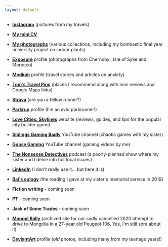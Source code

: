 ```yaml
---
layout: default
---
```


- **[Instagram](https://www.instagram.com/tomwbond/)** (pictures from my travels)

- **[My mini CV](https://tombond.uk/)**

- **[My photographs](https://tombond.myportfolio.com/)** (various collections, including my bombastic final year university project on indoor plants)

- **[Exposure](https://tombond.exposure.co/)** profile (photographs from Chernobyl, Isle of Syke and Morocco)

- **[Medium](https://medium.com/@tomwbond)** profile (travel stories and articles on anxiety)

- **[Tom's Travel Pins](https://tomwbond.github.io/pins/)** (places I recommend along with mini reviews and Google Maps links)

- **[Strava](https://www.strava.com/athletes/8772755/)** (are you a fellow runner?)

- **[Parkrun](https://www.parkrun.org.uk/parkrunner/2648871/)** profile (I'm an avid parkrunner!)

- **[Love Cities: Skylines](https://www.lovecitiesskylines.com/)** website (reviews, guides, and tips for the popular city builder game)

- **[Siblings Gaming Badly](https://www.youtube.com/@SiblingsGamingBadly)** YouTube channel (chaotic games with my sister)

- **[Goose Gaming](https://www.youtube.com/channel/UC35jLB16fCU6UCBV8s3A7tg)** YouTube channel (gaming videos by me)

- **[The Nonsense Detectives](https://podcasters.spotify.com/pod/show/nonsensedetectives/episodes/Local-issues-under-the-microscope-e2hu6oo)** podcast (a poorly-planned show where my sister and I delve into hot local issues)

- **[LinkedIn](https://www.linkedin.com/in/tomwbond/)** (I don't really use it... but here it is)

- **[Bai's eulogy](https://tomwbond.github.io/bai/)** (the reading I gave at my sister's memorial service in 2019)

- **Fiction writing** - coming soon

- **PT** - coming soon

- **Jack of Some Trades** - coming soon

- **[Mongol Rally](https://mongolrallyarchive.wordpress.com/)** (archived site for our sadly cancelled 2020 attempt to drive to Mongolia in a 27-year old Peugeot 106. Yes, I'm still sore about it)

- **[DeviantArt](https://www.deviantart.com/jervis38)** profile (*old* photos, including many from my teenage years!)